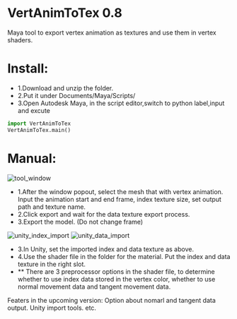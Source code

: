 # VertAnimToTex 0.8
Maya tool to export vertex animation as textures and use them in vertex shaders.

# Install:

 * 1.Download and unzip the folder.
 * 2.Put it under Documents/Maya/Scripts/
 * 3.Open Autodesk Maya, in the script editor,switch to python label,input and excute
 
```python
import VertAnimToTex
VertAnimToTex.main()
```
# Manual:

![tool_window](https://cloud.githubusercontent.com/assets/5509512/23100104/89769834-f62c-11e6-97b0-79a7f5f2a186.PNG)
 
 * 1.After the window popout, select the mesh that with vertex animation. Input the animation start and end frame, 
   index texture size, set output path and texture name.
 * 2.Click export and wait for the data texture export process.
 * 3.Export the model. (Do not change frame)

![unity_index_import](https://cloud.githubusercontent.com/assets/5509512/23100103/8974257c-f62c-11e6-9754-9c6fc24af0e9.PNG)
![unity_data_import](https://cloud.githubusercontent.com/assets/5509512/23100102/896f8026-f62c-11e6-81e3-15d21fdcd66f.PNG)

* 3.In Unity, set the imported index and data texture as above.
* 4.Use the shader file in the folder for the material. Put the index and data texture in the right slot.
* ** There are 3 preprocessor options in the shader file, to determine whether to use index data stored in the vertex color, 
    whether to use normal movement data and tangent movement data.

Featers in the upcoming version: Option about nomarl and tangent data output. Unity import tools. etc.

